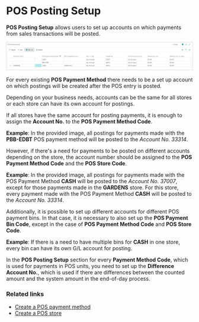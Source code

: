 # POS Posting Setup

**POS Posting Setup** allows users to set up accounts on which payments from sales transactions will be posted.

![POS_posting_setup](../images/POS%20posting%20setup.PNG)

For every existing **POS Payment Method** there needs to be a set up account on which postings will be created after the POS entry is posted.   

Depending on your business needs, accounts can be the same for all stores or each store can have its own account for postings.  

If all stores have the same account for posting payments, it is enough to assign the **Account No.** to the **POS Payment Method Code**. 

**Example**: In the provided image, all postings for payments made with the **PBB-EDBT** POS payment method will be posted to the *Account No. 33314*.    

However, if there's a need for payments to be posted on different accounts depending on the store, the account number should be assigned to the **POS Payment Method Code** and the **POS Store Code**. 

**Example**: In the provided image, all postings for payments made with the POS Payment Method **CASH** will be posted to the *Account No. 37007*, except for those payments made in the **GARDENS** store. For this store, every payment made with the POS Payment Method **CASH** will be posted to the *Account No. 33314*.

Additionally, it is possible to set up different accounts for different POS payment bins. In that case, it is necessary to also set up the **POS Payment Bin Code**, except in the case of **POS Payment Method Code** and **POS Store Code**. 

**Example**: If there is a need to have multiple bins for **CASH** in one store, every bin can have its own G/L account for posting.

In the **POS Posting Setup** section for every **Payment Method Code**, which is used for payments in POS units, you need to set up the **Difference Account No.**, which is used if there are differences between the counted amount and the system amount in the end-of-day process.

### Related links

- [Create a POS payment method](../howto/POS_payment_methods.md)
- [Create a POS store](../howto/Create_new_POS_store.md)